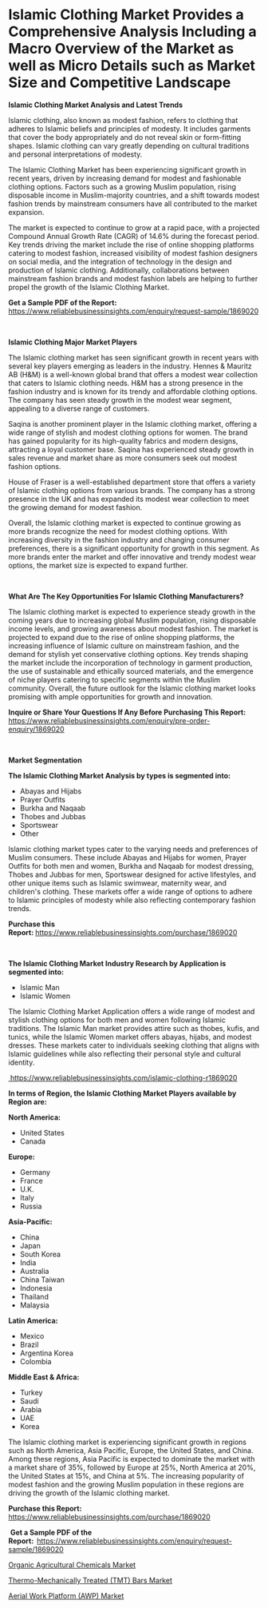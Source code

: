 <p><h1>Islamic Clothing Market Provides a Comprehensive Analysis Including a Macro Overview of the Market as well as Micro Details such as Market Size and Competitive Landscape</h1></p><p><strong>Islamic Clothing Market Analysis and Latest Trends</strong></p>
<p><p>Islamic clothing, also known as modest fashion, refers to clothing that adheres to Islamic beliefs and principles of modesty. It includes garments that cover the body appropriately and do not reveal skin or form-fitting shapes. Islamic clothing can vary greatly depending on cultural traditions and personal interpretations of modesty.</p><p>The Islamic Clothing Market has been experiencing significant growth in recent years, driven by increasing demand for modest and fashionable clothing options. Factors such as a growing Muslim population, rising disposable income in Muslim-majority countries, and a shift towards modest fashion trends by mainstream consumers have all contributed to the market expansion.</p><p>The market is expected to continue to grow at a rapid pace, with a projected Compound Annual Growth Rate (CAGR) of 14.6% during the forecast period. Key trends driving the market include the rise of online shopping platforms catering to modest fashion, increased visibility of modest fashion designers on social media, and the integration of technology in the design and production of Islamic clothing. Additionally, collaborations between mainstream fashion brands and modest fashion labels are helping to further propel the growth of the Islamic Clothing Market.</p></p>
<p><strong>Get a Sample PDF of the Report:&nbsp;</strong> <a href="https://www.reliablebusinessinsights.com/enquiry/request-sample/1869020">https://www.reliablebusinessinsights.com/enquiry/request-sample/1869020</a></p>
<p>&nbsp;</p>
<p><strong>Islamic Clothing Major Market Players</strong></p>
<p><p>The Islamic clothing market has seen significant growth in recent years with several key players emerging as leaders in the industry. Hennes & Mauritz AB (H&M) is a well-known global brand that offers a modest wear collection that caters to Islamic clothing needs. H&M has a strong presence in the fashion industry and is known for its trendy and affordable clothing options. The company has seen steady growth in the modest wear segment, appealing to a diverse range of customers.</p><p>Saqina is another prominent player in the Islamic clothing market, offering a wide range of stylish and modest clothing options for women. The brand has gained popularity for its high-quality fabrics and modern designs, attracting a loyal customer base. Saqina has experienced steady growth in sales revenue and market share as more consumers seek out modest fashion options.</p><p>House of Fraser is a well-established department store that offers a variety of Islamic clothing options from various brands. The company has a strong presence in the UK and has expanded its modest wear collection to meet the growing demand for modest fashion.</p><p>Overall, the Islamic clothing market is expected to continue growing as more brands recognize the need for modest clothing options. With increasing diversity in the fashion industry and changing consumer preferences, there is a significant opportunity for growth in this segment. As more brands enter the market and offer innovative and trendy modest wear options, the market size is expected to expand further.</p></p>
<p>&nbsp;</p>
<p><strong>What Are The Key Opportunities For Islamic Clothing Manufacturers?</strong></p>
<p><p>The Islamic clothing market is expected to experience steady growth in the coming years due to increasing global Muslim population, rising disposable income levels, and growing awareness about modest fashion. The market is projected to expand due to the rise of online shopping platforms, the increasing influence of Islamic culture on mainstream fashion, and the demand for stylish yet conservative clothing options. Key trends shaping the market include the incorporation of technology in garment production, the use of sustainable and ethically sourced materials, and the emergence of niche players catering to specific segments within the Muslim community. Overall, the future outlook for the Islamic clothing market looks promising with ample opportunities for growth and innovation.</p></p>
<p><strong>Inquire or Share Your Questions If Any Before Purchasing This Report:</strong> <a href="https://www.reliablebusinessinsights.com/enquiry/pre-order-enquiry/1869020">https://www.reliablebusinessinsights.com/enquiry/pre-order-enquiry/1869020</a></p>
<p>&nbsp;</p>
<p><strong>Market Segmentation</strong></p>
<p><strong>The Islamic Clothing Market Analysis by types is segmented into:</strong></p>
<p><ul><li>Abayas and Hijabs</li><li>Prayer Outfits</li><li>Burkha and Naqaab</li><li>Thobes and Jubbas</li><li>Sportswear</li><li>Other</li></ul></p>
<p><p>Islamic clothing market types cater to the varying needs and preferences of Muslim consumers. These include Abayas and Hijabs for women, Prayer Outfits for both men and women, Burkha and Naqaab for modest dressing, Thobes and Jubbas for men, Sportswear designed for active lifestyles, and other unique items such as Islamic swimwear, maternity wear, and children's clothing. These markets offer a wide range of options to adhere to Islamic principles of modesty while also reflecting contemporary fashion trends.</p></p>
<p><strong>Purchase this Report:&nbsp;</strong><a href="https://www.reliablebusinessinsights.com/purchase/1869020">https://www.reliablebusinessinsights.com/purchase/1869020</a></p>
<p>&nbsp;</p>
<p><strong>The Islamic Clothing Market Industry Research by Application is segmented into:</strong></p>
<p><ul><li>Islamic Man</li><li>Islamic Women</li></ul></p>
<p><p>The Islamic Clothing Market Application offers a wide range of modest and stylish clothing options for both men and women following Islamic traditions. The Islamic Man market provides attire such as thobes, kufis, and tunics, while the Islamic Women market offers abayas, hijabs, and modest dresses. These markets cater to individuals seeking clothing that aligns with Islamic guidelines while also reflecting their personal style and cultural identity.</p></p>
<p><a href="https://www.reliablebusinessinsights.com/islamic-clothing-r1869020">&nbsp;https://www.reliablebusinessinsights.com/islamic-clothing-r1869020</a></p>
<p><strong>In terms of Region, the Islamic Clothing Market Players available by Region are:</strong></p>
<p>
    <p> <strong> North America: </strong>
        <ul>
            <li>United States</li>
            <li>Canada</li>
        </ul>
        </p> 
    <p> <strong> Europe: </strong>
        <ul>
            <li>Germany</li>
            <li>France</li>
            <li>U.K.</li>
            <li>Italy</li>
            <li>Russia</li>
        </ul>
        </p> 
    <p> <strong> Asia-Pacific: </strong>
        <ul>
            <li>China</li>
            <li>Japan</li>
            <li>South Korea</li>
            <li>India</li>
            <li>Australia</li>
            <li>China Taiwan</li>
            <li>Indonesia</li>
            <li>Thailand</li>
            <li>Malaysia</li>
        </ul>
        </p> 
    <p> <strong> Latin America: </strong>
        <ul>
            <li>Mexico</li>
            <li>Brazil</li>
            <li>Argentina Korea</li>
            <li>Colombia</li>
        </ul>
        </p> 
    <p> <strong> Middle East & Africa: </strong>
        <ul>
            <li>Turkey</li>
            <li>Saudi</li>
            <li>Arabia</li>
            <li>UAE</li>
            <li>Korea</li>
        </ul>
    </p>
    </p>
<p><p>The Islamic clothing market is experiencing significant growth in regions such as North America, Asia Pacific, Europe, the United States, and China. Among these regions, Asia Pacific is expected to dominate the market with a market share of 35%, followed by Europe at 25%, North America at 20%, the United States at 15%, and China at 5%. The increasing popularity of modest fashion and the growing Muslim population in these regions are driving the growth of the Islamic clothing market.</p></p>
<p><strong>Purchase this Report: </strong><a href="https://www.reliablebusinessinsights.com/purchase/1869020">https://www.reliablebusinessinsights.com/purchase/1869020</a></p>
<p>&nbsp;<strong>Get a Sample PDF of the Report:&nbsp;&nbsp;</strong><a href="https://www.reliablebusinessinsights.com/enquiry/request-sample/1869020">https://www.reliablebusinessinsights.com/enquiry/request-sample/1869020</a></p>
<p><strong></strong></p>
<p><p><a href="https://github.com/Alonsoolds3wq1d81czn8rbol/Market-Research-Report-List-3/blob/main/organic-agricultural-chemicals-market.md">Organic Agricultural Chemicals Market</a></p><p><a href="https://github.com/yemakinde/Market-Research-Report-List-3/blob/main/thermo-mechanically-treated-tmt-bars-market.md">Thermo-Mechanically Treated (TMT) Bars Market</a></p><p><a href="https://view.publitas.com/reportprime-1/aerial-work-platform-awp-market-share-market-analysis-growth-trends-forecasts-for-period-from-2024-2031/">Aerial Work Platform (AWP) Market</a></p></p>